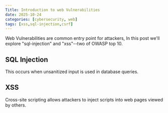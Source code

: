 ```yaml
---
Title: Introduction to web Vulnerabilities
date: 2025-10-24
categories: [cybersecurity, web]
tags: [xss,sql-injection,csrf]
---
```


Web Vulnerabilities are common entry point for attackers, In this post we'll explore "sql-injection" and "xss"--two of OWASP top 10.

## SQL Injection
This occurs when unsanitized input is used in database queries.

## XSS
Cross-site scripting allows attackers to inject scripts into web pages viewed by others.
